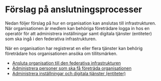 # Förslag på anslutningsprocesser
Nedan följer förslag på hur en organisation kan anslutas till infrastrukturen. När organisationen är medlem kan behöriga företrädare 
logga in hos en operatör för att administrera inställningar samt digitala tjänster (entiteter) som ska ingå i den federativa infrastrukturen.

När en organisation har registrerat en eller flera tjänster kan behörig företrädare hos organisationen ansöka om tillitsmärken.

* [Ansluta organisation till den federativa infrastrukturen](organisation.md#anslutning_org-01)
* [Administrera personer som ska få företräda organisationen](organisation.md#anslutning_org-02)
* [Administrera inställningar och digitala tjänster (entiteter)](organisation.md#anslutning_org-03) 
